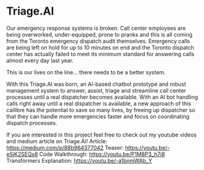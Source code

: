 # Triage.AI

Our emergency response systems is broken. 
Call center employees are being overworked, under-equipped, prone to pranks and this is all coming from the Toronto emergency dispatch audit themselves. 
Emergency calls are being left on hold for up to 10 minutes on end and the Toronto dispatch center has actually failed to meet its minimum standard for answering calls almost every day last year.

This is our lives on the line… there needs to be a better system. 

With this Triage.AI was born, an AI-based chatbot prototype and robust management system to answer, assist, triage and streamline call center processes until a real dispatcher becomes available. With an AI bot handling calls right away until a real dispatcher is available, a new approach of this callibre has the potential to save so many lives, by freeing up dispatcher so that they can handle more emergencies faster and focus on coordinating dispatch processes. 

If you are interested in this project feel free to check out my youtube videos and medium article on Triage.AI!
Article: https://medium.com/p/88b964377042
Teaser: https://youtu.be/-eSjK2SEQs8
Code Walkthrough: https://youtu.be/P1M8P3_h7i8
Transformers Explanation: https://youtu.be/-a1bnmWAb_Y
